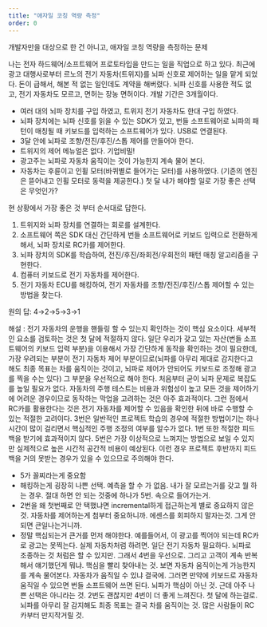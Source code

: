 ```yaml
---
title: "애자일 코칭 역량 측정"
order: 0
---
```


개발자만을 대상으로 한 건 아니고, 애자일 코칭 역량을 측정하는 문제

나는 전자 하드웨어/소프트웨어 프로토타입을 만드는 일을 직업으로 하고 있다. 최근에 광고 대행사로부터 르노의 전기 자동차(트위지)를 뇌파 신호로 제어하는 일을 맡게 되었다. 돈이 급해서, 해본 적 없는 일인데도 계약을 해버렸다. 뇌파 신호를 사용한 적도 없고, 전기 자동차도 모르고, 면허는 장농 면허이다. 개발 기간은 3개월이다.
- 여러 대의 뇌파 장치를 구입 하였고, 트위지 전기 자동차도 한대 구입 하였다.
- 뇌파 장치에는 뇌파 신호를 읽을 수 있는 SDK가 있고, 번들 소프트웨어로 뇌파의 패턴이 매칭될 때 키보드를 입력하는 소프트웨어가 있다. USB로 연결된다.
- 3달 안에 뇌파로 조향/전진/후진/스톱 제어를 만들어야 한다.
- 트위지의 제어 메뉴얼은 없다. 기업비밀!
- 광고주는 뇌파로 자동차 움직이는 것이 가능한지 계속 물어 본다.
- 자동차는 후륜이고 인휠 모터(바퀴별로 들어가는 모터)를 사용하였다. (기존의 엔진은 뜯어내고 인휠 모터로 동력을 제공한다.)
첫 달 내가 해야할 일로 가장 좋은 선택은 무엇인가?

현 상황에서 가장 좋은 것 부터 순서대로 답한다.
1. 트위지와 뇌파 장치를 연결하는 회로를 설계한다.
2. 소프트웨어 쪽은 SDK 대신 간단하게 번들 소프트웨어로 키보드 입력으로 전환하게 해서, 뇌파 장치로 RC카를 제어한다.
3. 뇌파 장치의 SDK를 학습하여, 전진/후진/좌회전/우회전의 패턴 매칭 알고리즘을 구현한다.
4. 컴퓨터 키보드로 전기 자동차를 제어한다.
5. 전기 자동차 ECU를 해킹하여, 전기 자동차를 조향/전진/후진/스톱 제어할 수 있는 방법을 찾는다.

원의 답:  4→2→5→3→1

<Accordion title=":thumbsdown: 정답보기" titleWhenOpen=":thumbsup: 정답: 4→2→3→1→5">
해설 : 전기 자동차의 운행을 핸들링 할 수 있는지 확인하는 것이 핵심 요소이다. 세부적인 요소를 검토하는 것은 첫 달에 적절하지 않다. 일단 우리가 갖고 있는 자산(번들 소프트웨어의 키보드 입력 부분)을 이용해서 가장 간단하게 동작을 확인하는 것이 필요한데, 가장 우려되는 부분이 전기 자동차 제어 부분이므로(뇌파를 아무리 제대로 감지한다고 해도 최종 목표는 차를 움직이는 것이고, 뇌파로 제어가 안되어도 키보드로 조정해 광고를 찍을 수는 있다) 그 부분을 우선적으로 해야 한다. 처음부터 굳이 뇌파 문제로 복잡도를 높일 필요가 없다.
자동차의 주행 테스트는 비용과 위험성이 높고 모든 것을 제어하기에 어려운 경우이므로 동작하는 막업을 고려하는 것은 아주 효과적이다. 그런 점에서 RC카를 활용한다는 것은 전기 자동차를 제어할 수 있음을 확인한 뒤에 바로 수행할 수 있는 적절한 고려이다.
3번은 일반적인 프로젝트 학습의 경우에 적절한 방법이기는 하나 시간이 많이 걸리면서 핵심적인 주행 조정의 여부를 알수가 없다. 1번 또한 적절한 피드백을 받기에 효과적이지 않다. 5번은 가장 이상적으로 느껴지는 방법으로 보일 수 있지만 실제적으로 높은 시간적 공간적 비용이 예상된다. 이런 경우 프로젝트 후반까지 피드백을 거의 못받는 경우가 있을 수 있으므로 주의해야 한다.

- 5가 꼴찌라는게 중요함
- 해킹하는게 굉장히 나쁜 선택. 예측을 할 수 가 없음. 내가 잘 모르는거를 갖고 뭘 하는 경우. 절대 하면 안 되는 것중에 하나가 5번. 속으로 들어가는거.
- 2번을 왜 첫번째로 안 택했냐면 incremental하게 접근하는게 별로 중요하지 않은것. 자동차를 제어하는게 첨부터 중요하니까. 에센스를 회피하지 말자는것. 그게 안되면 큰일나는거니까.
- 정말 핵심되는거 큰거를 먼저 해야한다. 예를들어서, 이 광고를 찍어야 되는데 RC카로 광고는 못찍는다. 실제 자동차처럼 하려면. 일단 전기 자동차 필요하다. 뇌파로 조종하는 것 처럼은 할 수 있지만. 그래서 4번을 우선으로. 그리고 고객이 계속 반복해서 얘기했던게 뭐냐. 핵심을 빨리 찾아내는 것. 보면 자동차 움직이는게 가능한지를 계속 물어본다. 자동차가 움직일 수 있냐 결국에. 그러면 만약에 키보드로 자동차 움직일 수 있으면 번들 소프트웨어 쓰면 된다. 뇌파가 핵심이 아닌 것. 근데 아주 나쁜 선택은 아니라는 것. 2번도 괜찮지만 4번이 더 좋게 느껴진다. 첫 달에 하는걸로. 뇌파를 아무리 잘 감지해도 최종 목표는 결국 차를 움직이는 것. 많은 사람들이 RC카부터 만지작거릴 것.
</Accordion>
